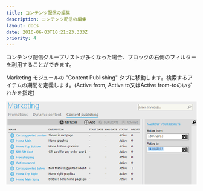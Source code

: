 ```yaml
---
title: コンテンツ配信の編集
description: コンテンツ配信の編集
layout: docs
date: 2016-06-03T10:21:23.333Z
priority: 4
---
```

コンテンツ配信グループリストが多くなった場合、ブロックの右側のフィルターを利用することができます。

Marketing モジュールの "Content Publishing" タブに移動します。検索するアイテムの期間を定義します。(Active from, Active to又はActive from-toのいずれかを指定)

![](../../../../../assets/images/docs/005-filtering-content-publishing.PNG)